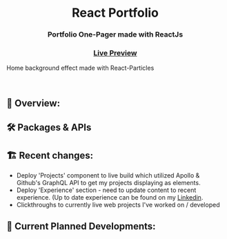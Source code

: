 <div align="center">
  <h1><br>React Portfolio</h1>
  <h3>Portfolio One-Pager made with ReactJs</h3>
  <h3><a href="https://dalecottrell-react-portfolio.netlify.app/" target="_blank">Live Preview</a></h3>
</div>

<!-- <div align="center"><img src="https://user-images.githubusercontent.com/29565530/144163917-196b3e87-90e2-4615-b1c7-6a905533f34b.gif" /></div>
<div align="center"> -->
  <p>Home background effect made with React-Particles</p>
</div>

<br>

## 💬 Overview:


## 🛠️ Packages & APIs

<!-- - [React](https://reactjs.org/)
- [graphql](https://graphql.org/) 
- [apollo-boost](https://www.apollographql.com/docs/react/get-started/)
- [particles.js](https://github.com/VincentGarreau/particles.js/)
- [react-reveal](https://github.com/rnosov/react-reveal)
- [react-is-visible](https://github.com/lessp/react-is-visible) -->

## 🏗️ Recent changes:

- Deploy 'Projects' component to live build which utilized Apollo & Github's GraphQL API to get my projects displaying as elements.
- Deploy 'Experience' section - need to update content to recent experience. (Up to date experience can be found on my <a href="https://www.linkedin.com/in//" target="_blank">Linkedin</a>.
- Clickthroughs to currently live web projects I've worked on / developed

## 🚧 Current Planned Developments:

<!-- - Add gif previews in a carousel of my previous web projects
- Additional styling overhaul using css variables instead of manual colours
- Convert site to a gatsby static site for faster load times & security

 -->
